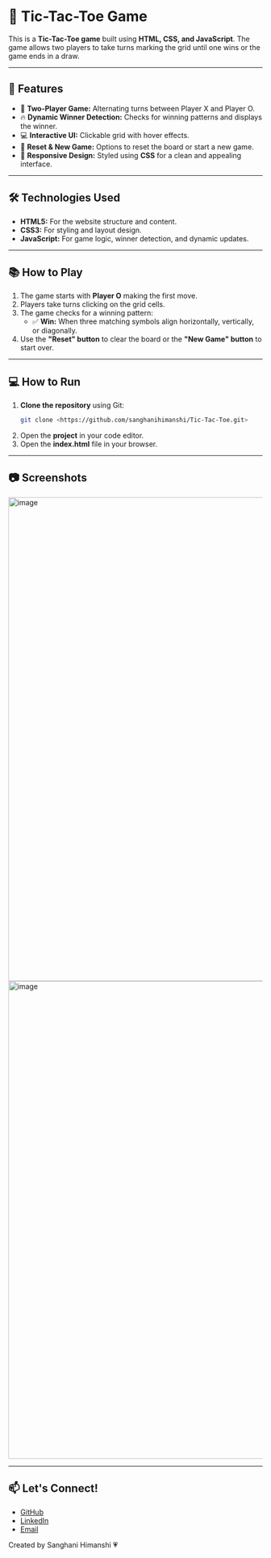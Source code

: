 # 🎯 Tic-Tac-Toe Game

This is a **Tic-Tac-Toe game** built using **HTML, CSS, and JavaScript**. The game allows two players to take turns marking the grid until one wins or the game ends in a draw.

---

## 🚀 **Features**
- 🎯 **Two-Player Game:** Alternating turns between Player X and Player O.  
- 🔥 **Dynamic Winner Detection:** Checks for winning patterns and displays the winner.  
- 💻 **Interactive UI:** Clickable grid with hover effects.  
- 🔄 **Reset & New Game:** Options to reset the board or start a new game.  
- 🎨 **Responsive Design:** Styled using **CSS** for a clean and appealing interface.  

---

## 🛠️ **Technologies Used**
- **HTML5:** For the website structure and content.  
- **CSS3:** For styling and layout design.  
- **JavaScript:** For game logic, winner detection, and dynamic updates.  

---

## 📚 **How to Play**
1. The game starts with **Player O** making the first move.  
2. Players take turns clicking on the grid cells.  
3. The game checks for a winning pattern:  
   - ✅ **Win:** When three matching symbols align horizontally, vertically, or diagonally.  
4. Use the **"Reset" button** to clear the board or the **"New Game" button** to start over.  

---

## 💻 **How to Run**
1. **Clone the repository** using Git:  
   ```bash
   git clone <https://github.com/sanghanihimanshi/Tic-Tac-Toe.git>
2. Open the **project** in your code editor.
3. Open the **index.html** file in your browser.

---
## 📷 Screenshots
<img width="959" alt="image" src="https://github.com/user-attachments/assets/3c11f68b-3aeb-437e-a698-b8e671dd35b1" />
<img width="947" alt="image" src="https://github.com/user-attachments/assets/94a993b9-439c-4504-b46b-1934fe1ebc80" />


---
## 📫 Let's Connect! 
- [GitHub](https://github.com/sanghanihimanshi)
- [LinkedIn](https://www.linkedin.com/in/sanghani-himanshi-3b3832280/)
- [Email](sanghanihimanshi160@gmail.com)

Created by Sanghani Himanshi 💗

